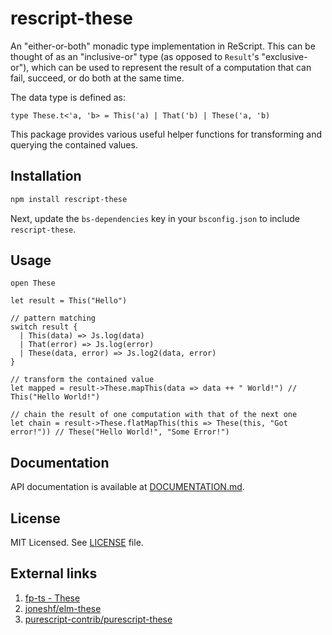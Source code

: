 # rescript-these

An "either-or-both" monadic type implementation in ReScript. This can be thought of as an "inclusive-or" type (as opposed to `Result`'s "exclusive-or"), which can be used to represent the result of a computation that can fail, succeed, or do both at the same time.

The data type is defined as:
```rescript
type These.t<'a, 'b> = This('a) | That('b) | These('a, 'b)
```
This package provides various useful helper functions for transforming and querying the contained values.

## Installation
```sh
npm install rescript-these
```
Next, update the `bs-dependencies` key in your `bsconfig.json` to include `rescript-these`.

## Usage
```rescript
open These

let result = This("Hello")

// pattern matching
switch result {
  | This(data) => Js.log(data)
  | That(error) => Js.log(error)
  | These(data, error) => Js.log2(data, error)
}

// transform the contained value
let mapped = result->These.mapThis(data => data ++ " World!") // This("Hello World!")

// chain the result of one computation with that of the next one
let chain = result->These.flatMapThis(this => These(this, "Got error!")) // These("Hello World!", "Some Error!")
```

## Documentation
API documentation is available at [DOCUMENTATION.md](https://github.com/arafatamim/rescript-these/blob/main/DOCUMENTATION.md).

## License
MIT Licensed. See [LICENSE](https://github.com/arafatamim/rescript-these/blob/main/LICENSE) file.

## External links
1. [fp-ts - These](https://gcanti.github.io/fp-ts/modules/These.ts.html)
2. [joneshf/elm-these](https://github.com/joneshf/elm-these)
3. [purescript-contrib/purescript-these](https://github.com/purescript-contrib/purescript-these)